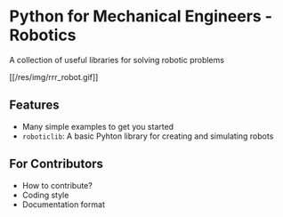 # Python for Mechanical Engineers - Robotics
A collection of useful libraries for solving robotic problems

[[/res/img/rrr_robot.gif]]

## Features
- Many simple examples to get you started
- `roboticlib`: A basic Pyhton library for creating and simulating robots

## For Contributors
- How to contribute?
- Coding style
- Documentation format
